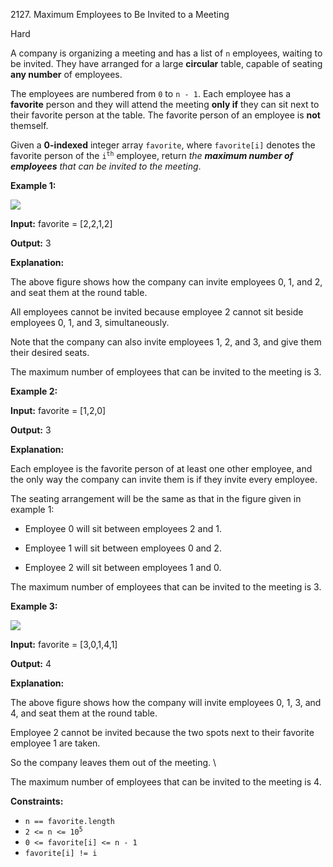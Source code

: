 2127\. Maximum Employees to Be Invited to a Meeting

Hard

A company is organizing a meeting and has a list of `n` employees, waiting to be invited. They have arranged for a large **circular** table, capable of seating **any number** of employees.

The employees are numbered from `0` to `n - 1`. Each employee has a **favorite** person and they will attend the meeting **only if** they can sit next to their favorite person at the table. The favorite person of an employee is **not** themself.

Given a **0-indexed** integer array `favorite`, where `favorite[i]` denotes the favorite person of the <code>i<sup>th</sup></code> employee, return _the **maximum number of employees** that can be invited to the meeting_.

**Example 1:**

![](https://assets.leetcode.com/uploads/2021/12/14/ex1.png)

**Input:** favorite = [2,2,1,2]

**Output:** 3

**Explanation:** 

The above figure shows how the company can invite employees 0, 1, and 2, and seat them at the round table. 

All employees cannot be invited because employee 2 cannot sit beside employees 0, 1, and 3, simultaneously. 

Note that the company can also invite employees 1, 2, and 3, and give them their desired seats. 

The maximum number of employees that can be invited to the meeting is 3.

**Example 2:**

**Input:** favorite = [1,2,0]

**Output:** 3

**Explanation:** 

Each employee is the favorite person of at least one other employee, and the only way the company can invite them is if they invite every employee. 

The seating arrangement will be the same as that in the figure given in example 1: 

- Employee 0 will sit between employees 2 and 1. 

- Employee 1 will sit between employees 0 and 2. 

- Employee 2 will sit between employees 1 and 0. 
  
The maximum number of employees that can be invited to the meeting is 3.

**Example 3:**

![](https://assets.leetcode.com/uploads/2021/12/14/ex2.png)

**Input:** favorite = [3,0,1,4,1]

**Output:** 4

**Explanation:** 

The above figure shows how the company will invite employees 0, 1, 3, and 4, and seat them at the round table. 

Employee 2 cannot be invited because the two spots next to their favorite employee 1 are taken. 

So the company leaves them out of the meeting. \

The maximum number of employees that can be invited to the meeting is 4.

**Constraints:**

*   `n == favorite.length`
*   <code>2 <= n <= 10<sup>5</sup></code>
*   `0 <= favorite[i] <= n - 1`
*   `favorite[i] != i`
